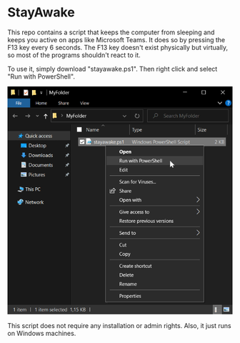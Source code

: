 # StayAwake
This repo contains a script that keeps the computer from sleeping and keeps you active on apps like Microsoft Teams. It does so by pressing the F13 key every 6 seconds. The F13 key doesn't exist physically but virtually, so most of the programs shouldn't react to it.

To use it, simply download "stayawake.ps1". Then right click and select "Run with PowerShell".

![Screenshot](screenshot.png)

This script does not require any installation or admin rights.
Also, it just runs on Windows machines.
